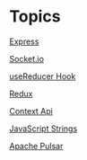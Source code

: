 # Topics

<a href="./topics/ExpressJS/readme.md">Express</a>

<a href="./topics/Socket.io/readme.md">Socket.io</a>

<a href="./topics/useReducer/readme.md">useReducer Hook</a>

<a href="./topics/Redux/readme.md">Redux</a>

<a href="./topics/Context Api/readme.md">Context Api</a>

<a href="./topics/JavaScript Strings/readme.md">JavaScript Strings</a>

<a href="./topics/Apache Pulsar/readme.md">Apache Pulsar</a>
